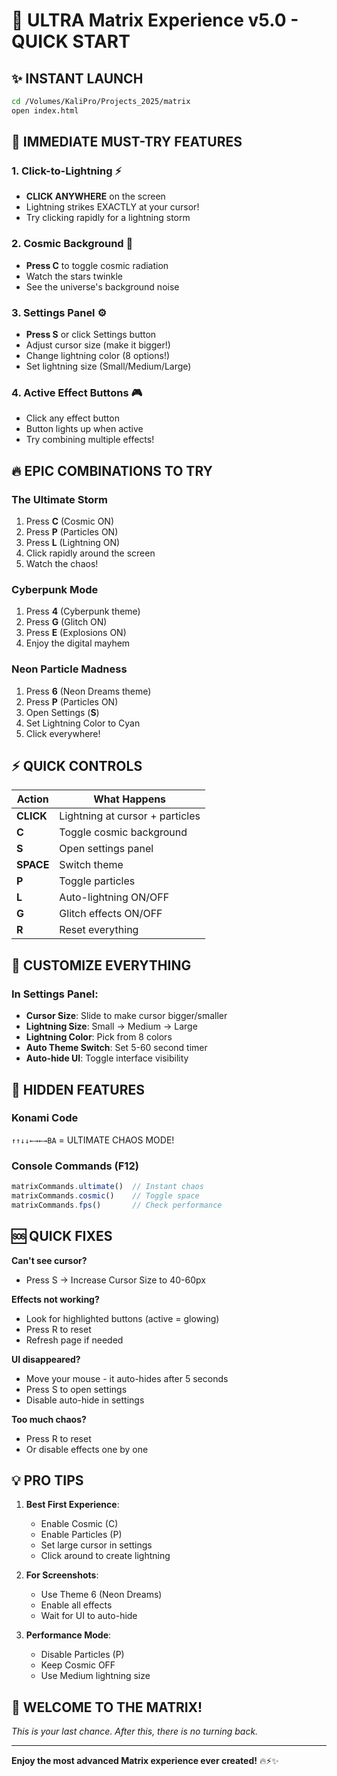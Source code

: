 # 🚀 ULTRA Matrix Experience v5.0 - QUICK START

## ✨ **INSTANT LAUNCH**
```bash
cd /Volumes/KaliPro/Projects_2025/matrix
open index.html
```

## 🎯 **IMMEDIATE MUST-TRY FEATURES**

### **1. Click-to-Lightning** ⚡
- **CLICK ANYWHERE** on the screen
- Lightning strikes EXACTLY at your cursor!
- Try clicking rapidly for a lightning storm

### **2. Cosmic Background** 🌌
- **Press C** to toggle cosmic radiation
- Watch the stars twinkle
- See the universe's background noise

### **3. Settings Panel** ⚙️
- **Press S** or click Settings button
- Adjust cursor size (make it bigger!)
- Change lightning color (8 options!)
- Set lightning size (Small/Medium/Large)

### **4. Active Effect Buttons** 🎮
- Click any effect button
- Button lights up when active
- Try combining multiple effects!

## 🔥 **EPIC COMBINATIONS TO TRY**

### **The Ultimate Storm**
1. Press **C** (Cosmic ON)
2. Press **P** (Particles ON)
3. Press **L** (Lightning ON)
4. Click rapidly around the screen
5. Watch the chaos!

### **Cyberpunk Mode**
1. Press **4** (Cyberpunk theme)
2. Press **G** (Glitch ON)
3. Press **E** (Explosions ON)
4. Enjoy the digital mayhem

### **Neon Particle Madness**
1. Press **6** (Neon Dreams theme)
2. Press **P** (Particles ON)
3. Open Settings (**S**)
4. Set Lightning Color to Cyan
5. Click everywhere!

## ⚡ **QUICK CONTROLS**

| Action | What Happens |
|--------|--------------|
| **CLICK** | Lightning at cursor + particles |
| **C** | Toggle cosmic background |
| **S** | Open settings panel |
| **SPACE** | Switch theme |
| **P** | Toggle particles |
| **L** | Auto-lightning ON/OFF |
| **G** | Glitch effects ON/OFF |
| **R** | Reset everything |

## 🎨 **CUSTOMIZE EVERYTHING**

### **In Settings Panel:**
- **Cursor Size**: Slide to make cursor bigger/smaller
- **Lightning Size**: Small → Medium → Large
- **Lightning Color**: Pick from 8 colors
- **Auto Theme Switch**: Set 5-60 second timer
- **Auto-hide UI**: Toggle interface visibility

## 🌟 **HIDDEN FEATURES**

### **Konami Code**
`↑↑↓↓←→←→BA` = ULTIMATE CHAOS MODE!

### **Console Commands** (F12)
```javascript
matrixCommands.ultimate()  // Instant chaos
matrixCommands.cosmic()    // Toggle space
matrixCommands.fps()       // Check performance
```

## 🆘 **QUICK FIXES**

**Can't see cursor?**
- Press S → Increase Cursor Size to 40-60px

**Effects not working?**
- Look for highlighted buttons (active = glowing)
- Press R to reset
- Refresh page if needed

**UI disappeared?**
- Move your mouse - it auto-hides after 5 seconds
- Press S to open settings
- Disable auto-hide in settings

**Too much chaos?**
- Press R to reset
- Or disable effects one by one

## 💡 **PRO TIPS**

1. **Best First Experience**:
   - Enable Cosmic (C)
   - Enable Particles (P)
   - Set large cursor in settings
   - Click around to create lightning

2. **For Screenshots**:
   - Use Theme 6 (Neon Dreams)
   - Enable all effects
   - Wait for UI to auto-hide

3. **Performance Mode**:
   - Disable Particles (P)
   - Keep Cosmic OFF
   - Use Medium lightning size

## 🎉 **WELCOME TO THE MATRIX!**

*This is your last chance. After this, there is no turning back.*

---

**Enjoy the most advanced Matrix experience ever created!** 🔥⚡✨